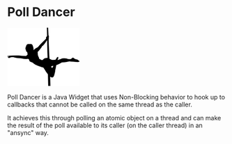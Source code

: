 # Poll Dancer


<img src="./docs/img/poll_dancer.png" width="33%">




Poll Dancer is a Java Widget that uses Non-Blocking behavior to hook up to callbacks that 
cannot be called on the same thread as the caller. 

It achieves this through polling an atomic object on a thread and can make the result of the poll available to its caller (on the caller thread)
in an "ansync" way.
